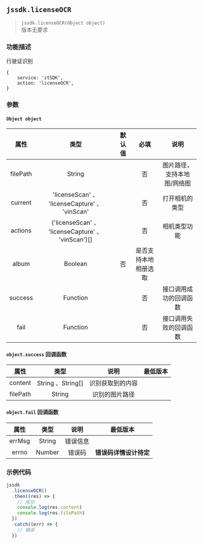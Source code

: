## `jssdk.licenseOCR`

> `jssdk.licenseOCR(Object object)` <br/> 版本无要求

### 功能描述

行驶证识别

```
{
    service: 'ztSDK',
    action: 'licenseOCR',
}
```

### 参数

#### `Object object`

| 属性 | 类型 | 默认值 | 必填 | 说明 |
| :-: | :-: | :-: | :-: | :-: |
| filePath | String |  | 否 | 图片路径，支持本地图/网络图 |
| current | 'licenseScan' 、 'licenseCapture' 、 'vinScan' |  | 否 | 打开相机的类型 |
| actions | ('licenseScan' 、 'licenseCapture' 、 'vinScan')[] |  | 否 | 相机类型功能 |
| album | Boolean | 否 | 是否支持本地相册选取 |
| success | Function |  | 否 | 接口调用成功的回调函数 |
| fail | Function |  | 否 | 接口调用失败的回调函数 |

#### `object.success` 回调函数

|   属性   |       类型        |       说明       | 最低版本 |
| :------: | :---------------: | :--------------: | :------: |
| content  | String 、String[] | 识别获取到的内容 |          |
| filePath |      String       |  识别的图片路径  |          |

#### `object.fail` 回调函数

|  属性  |  类型  |   说明   |        最低版本        |
| :----: | :----: | :------: | :--------------------: |
| errMsg | String | 错误信息 |                        |
| errno  | Number |  错误码  | **错误码详情设计待定** |

### 示例代码

```js
jssdk
  .licenseOCR()
  .then((res) => {
    // 成功
    console.log(res.content)
    console.log(res.filePath)
  })
  .catch((err) => {
    // 错误
  })
```
